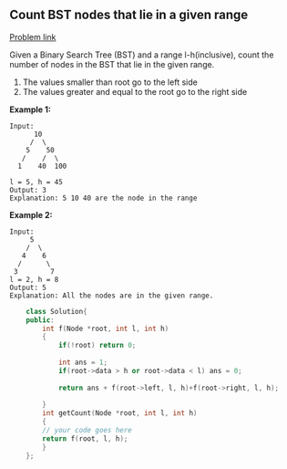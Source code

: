 ## Count BST nodes that lie in a given range

[Problem link](https://practice.geeksforgeeks.org/problems/count-bst-nodes-that-lie-in-a-given-range/1)

Given a Binary Search Tree (BST) and a range l-h(inclusive), count the number of nodes in the BST that lie in the given range.

1. The values smaller than root go to the left side
2. The values greater and equal to the root go to the right side

**Example 1:**
```
Input:
      10
     /  \
    5    50
   /    /  \
  1    40  100

l = 5, h = 45
Output: 3
Explanation: 5 10 40 are the node in the range
```

**Example 2:**
```
Input:
     5
    /  \
   4    6
  /      \
 3        7
l = 2, h = 8
Output: 5
Explanation: All the nodes are in the given range.
```


```cpp
    class Solution{
    public:
        int f(Node *root, int l, int h)
        {
            if(!root) return 0;
            
            int ans = 1;
            if(root->data > h or root->data < l) ans = 0;
            
            return ans + f(root->left, l, h)+f(root->right, l, h);
            
        }
        int getCount(Node *root, int l, int h)
        {
        // your code goes here  
        return f(root, l, h);
        }
    };
```


